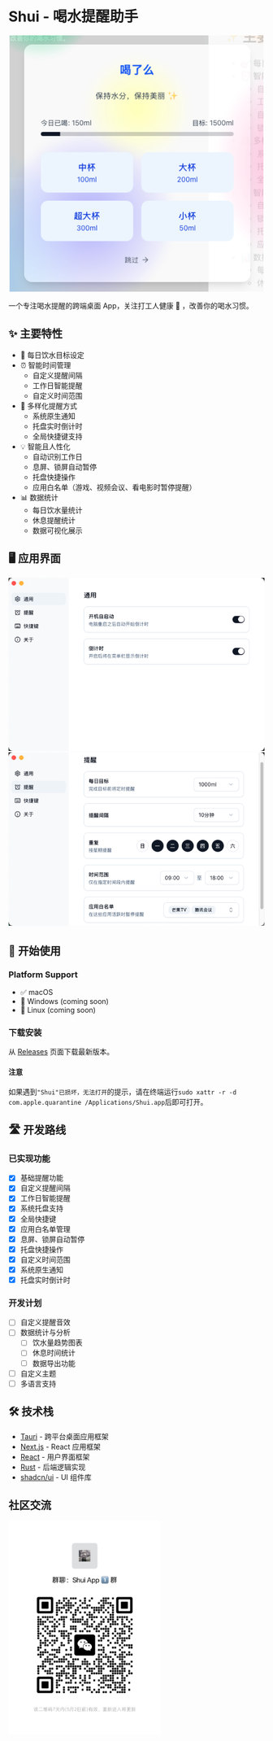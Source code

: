 # Shui - 喝水提醒助手

<p align="center">
  <img src="public/screenshot-0.png" alt="Shui Screenshot" width="500"/>
</p>

一个专注喝水提醒的跨端桌面 App，关注打工人健康 💪 ，改善你的喝水习惯。

## ✨ 主要特性

- 🎯 每日饮水目标设定
- ⏰ 智能时间管理
  - 自定义提醒间隔
  - 工作日智能提醒
  - 自定义时间范围
- 🔔 多样化提醒方式
  - 系统原生通知
  - 托盘实时倒计时
  - 全局快捷键支持
- 💡 智能且人性化
  - 自动识别工作日
  - 息屏、锁屏自动暂停
  - 托盘快捷操作
  - 应用白名单（游戏、视频会议、看电影时暂停提醒）
- 📊 数据统计
  - 每日饮水量统计
  - 休息提醒统计
  - 数据可视化展示

## 🖥 应用界面

<p align="center">
  <img src="public/screenshot-2.png" alt="Settings"/>
  <br/>
  <img src="public/screenshot-3.png" alt="Notification"/>
</p>

## 🚀 开始使用

### Platform Support

- ✅ macOS
- 🚧 Windows (coming soon)
- 🚧 Linux (coming soon)

### 下载安装

从 [Releases](https://github.com/rock-zhang/Shui/releases/) 页面下载最新版本。

#### 注意

如果遇到`"Shui"已损坏，无法打开`的提示，请在终端运行`sudo xattr -r -d com.apple.quarantine /Applications/Shui.app`后即可打开。

## 🛣 开发路线

### 已实现功能

- [x] 基础提醒功能
- [x] 自定义提醒间隔
- [x] 工作日智能提醒
- [x] 系统托盘支持
- [x] 全局快捷键
- [x] 应用白名单管理
- [x] 息屏、锁屏自动暂停
- [x] 托盘快捷操作
- [x] 自定义时间范围
- [x] 系统原生通知
- [x] 托盘实时倒计时

### 开发计划

- [ ] 自定义提醒音效
- [ ] 数据统计与分析
  - [ ] 饮水量趋势图表
  - [ ] 休息时间统计
  - [ ] 数据导出功能
- [ ] 自定义主题
- [ ] 多语言支持

## 🛠 技术栈

- [Tauri](https://tauri.app/) - 跨平台桌面应用框架
- [Next.js](https://nextjs.org/) - React 应用框架
- [React](https://reactjs.org/) - 用户界面框架
- [Rust](https://www.rust-lang.org/) - 后端逻辑实现
- [shadcn/ui](https://ui.shadcn.com/) - UI 组件库

## 社区交流

<picture>
  <source media="(prefers-color-scheme: dark)" srcset="public/qrcode_wechat_dark.jpg" />
  <source media="(prefers-color-scheme: light)" srcset="public/qrcode_wechat_light.jpg" />
  <img width="300px" src="public/qrcode_wechat_light.jpg" />
</picture>
